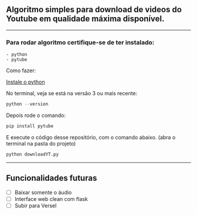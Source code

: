 ## Algoritmo simples para download de videos do Youtube em qualidade máxima disponível.
-------
### **Para rodar algoritmo certifique-se de ter instalado:** 

    - python
    - pytube

Como fazer: 

[Instale o python](https://www.python.org/)

No terminal, veja se está na versão 3 ou mais recente: 
```python
python --version
```
Depois rode o comando: 
```python
pip install pytube
```
E execute o código desse repositório, com o comando abaixo.
(abra o terminal na pasta do projeto)
```python
python downloadYT.py
```
-----------------------
## Funcionalidades futuras
- [ ] Baixar somente o áudio 
- [ ] Interface web clean com flask
- [ ] Subir para Versel
